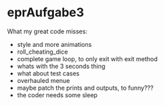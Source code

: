 # eprAufgabe3

What my great code misses:
- style and more animations
- roll_cheating_dice
- complete game loop, to only exit with exit method
- whats with the 3 seconds thing
- what about test cases
- overhauled menue
- maybe patch the prints and outputs, to funny???
- the coder needs some sleep